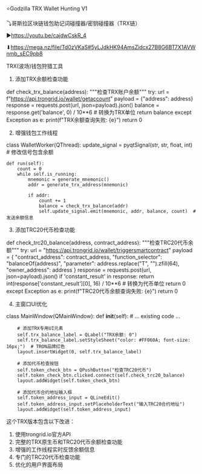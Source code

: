 ⭐Godzilla TRX Wallet Hunting V1

⤵哥斯拉区块链钱包助记词碰撞器/密钥碰撞器（TRX链）

▶https://youtu.be/cajdwCskR_4

⬇https://mega.nz/file/Td0zVKaS#5yLJdkHK94AmsZidcx27B8G6BT7X1AVWnmb_sEC9pb8

TRX(波场)钱包狩猎工具

1. 添加TRX余额检查功能

def check_trx_balance(address):
    """检查TRX账户余额"""
    try:
        url = f"https://api.trongrid.io/wallet/getaccount"
        payload = {"address": address}
        response = requests.post(url, json=payload).json()
        balance = response.get('balance', 0) / 10**6  # 转换为TRX单位
        return balance
    except Exception as e:
        print(f"TRX余额查询失败: {e}")
        return 0

2. 增强钱包工作线程

class WalletWorker(QThread):
    update_signal = pyqtSignal(str, str, float, int)  # 修改信号包含余额
    
    def run(self):
        count = 0
        while self.is_running:
            mnemonic = generate_mnemonic()
            addr = generate_trx_address(mnemonic)
            
            if addr:
                count += 1
                balance = check_trx_balance(addr)
                self.update_signal.emit(mnemonic, addr, balance, count)  # 发送余额信息

3. 添加TRC20代币检查功能

def check_trc20_balance(address, contract_address):
    """检查TRC20代币余额"""
    try:
        url = "https://api.trongrid.io/wallet/triggersmartcontract"
        payload = {
            "contract_address": contract_address,
            "function_selector": "balanceOf(address)",
            "parameter": address.replace("T", "").zfill(64),
            "owner_address": address
        }
        response = requests.post(url, json=payload).json()
        if 'constant_result' in response:
            return int(response['constant_result'][0], 16) / 10**6  # 转换为代币单位
        return 0
    except Exception as e:
        print(f"TRC20代币余额查询失败: {e}")
        return 0

4. 主窗口UI优化

class MainWindow(QMainWindow):
    def __init__(self):
        # ... existing code ...
        
        # 添加TRX专用UI元素
        self.trx_balance_label = QLabel("TRX余额: 0")
        self.trx_balance_label.setStyleSheet("color: #FF060A; font-size: 16px;")  # TRON品牌红色
        layout.insertWidget(0, self.trx_balance_label)
        
        # 添加代币检查按钮
        self.token_check_btn = QPushButton("检查TRC20代币")
        self.token_check_btn.clicked.connect(self.check_trc20_balance)
        layout.addWidget(self.token_check_btn)
        
        # 添加代币合约地址输入框
        self.token_address_input = QLineEdit()
        self.token_address_input.setPlaceholderText("输入TRC20合约地址")
        layout.addWidget(self.token_address_input)

这个TRX版本包含以下改进：

1. 使用trongrid.io官方API
2. 完整的TRX原生币和TRC20代币余额检查功能
3. 增强的工作线程实时反馈余额信息
4. 专门的TRC20代币检查功能
5. 优化的用户界面布局
